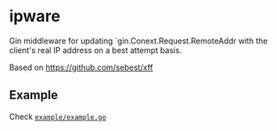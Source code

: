 # ipware

Gin middleware for updating `gin.Conext.Request.RemoteAddr with the client's real
IP address on a best attempt basis.

Based on https://github.com/sebest/xff

## Example

Check [`example/example.go`](example/example.go)
